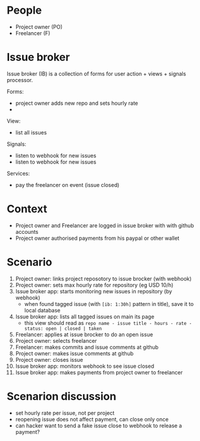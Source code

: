 People
======

- Project owner (PO)
- Freelancer (F)

Issue broker
============

Issue broker (IB) is a collection of forms for user action + views + signals processor.


Forms:
- project owner adds new repo and sets hourly rate
- 

View:
- list all issues


Signals:
- listen to webhook for new issues
- listen to webhook for new issues

Services:
- pay the freelancer on event (issue closed) 


Context 
======

- Project owner and Freelancer are logged in issue broker with with  github accounts
- Project owner authorised payments from his paypal or other wallet

Scenario
========

1. Project owner: links project reposotory to issue brocker (with webhook)
1. Project owner: sets max hourly rate for repository (eg USD 10/h)
1. Issue broker app: starts monitoring new issues in repository (by webhook)
   - when found tagged issue (with ```[ib: 1:30h]``` pattern in title), save it to local database
1. Issue broker app: lists all tagged issues on main its page 
   - this view should read as ```repo name - issue title - hours - rate - status: open | closed | taken```
1. Freelancer: applies at issue brocker to do an open issue  
1. Project owner: selects freelancer
1. Freelancer: makes commits and issue comments at github
1. Project owner: makes issue comments at github
1. Project owner: closes issue
1. Issue broker app: monitors webhook to see issue closed
1. Issue broker app: makes payments from project owner to freelancer

Scenarion discussion
====================
- set hourly rate per issue, not per project
- reopening issue does not affect payment, can close only once
- can hacker want to send a fake issue close to webhook to release a payment?
